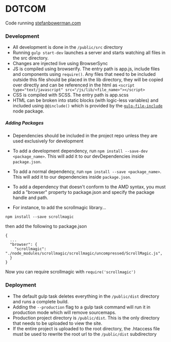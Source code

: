 # DOTCOM

Code running [stefanbowerman.com](http://stefanbowerman.com)

### Development
- All development is done in the ``/public/src`` directory
- Running ``gulp start-dev`` launches a server and starts watching all files in the src directory.
- Changes are injected live using BrowserSync
- JS is compiled using browserify.  The entry path is app.js, include files and components using ``require()``.  Any files that need to be included outside this file should be placed in the lib directory, they will be copied over directly and can be referenced in the html as ``<script type="text/javascript" src="/js/lib/<file_name>"></script>``
- CSS is compiled with SCSS.  The entry path is app.scss
- HTML can be broken into static blocks (with logic-less variables) and included using ```@@include()``` which is provided by the [``gulp-file-include``](https://www.npmjs.com/package/gulp-file-include) node package.

##### Adding Packages
- Dependencies should be included in the project repo unless they are used exclusively for development
- To add a development dependency, run ``npm install --save-dev <package_name>``.  This will add it to our devDependencies inside ``package.json``.
- To add a normal dependency, run ``npm install --save <package_name>``.  This will add it to our dependencies inside ``package.json``.
- To add a dependency that doesn't conform to the AMD syntax, you must add a "browser" property to package.json and specify the package handle and path.  

- For instance, to add the scrollmagic library...
```
npm install --save scrollmagic
```
then add the following to package.json
```
{
  ...
  "browser": {
    "scrollmagic": "./node_modules/scrollmagic/scrollmagic/uncompressed/ScrollMagic.js",
  }
}
```
Now you can require scrollmagic with ```require('scrollmagic')```

### Deployment
- The default gulp task deletes everything in the ``/public/dist`` directory and runs a complete build.
- Adding the ``--production`` flag to a gulp task command will run it in production mode which will remove sourcemaps.
- Production project directory is ``/public/dist``.  This is the only directory that needs to be uploaded to view the site.
- If the entire project is uploaded to the root directory, the .htaccess file must be used to rewrite the root url to the ``/public/dist`` subdirectory
